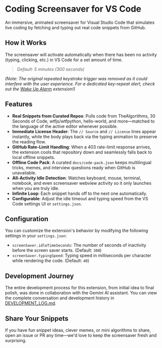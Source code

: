 # Coding Screensaver for VS Code

An immersive, animated screensaver for Visual Studio Code that simulates live coding by fetching and typing out real code snippets from GitHub.

## How it Works

The screensaver will activate automatically when there has been no activity (typing, clicking, etc.) in VS Code for a set amount of time.

> *Default: 5 minutes (300 seconds)*

*(Note: The original repeated keystroke trigger was removed as it could interfere with the user experience. For a dedicated key-repeat alert, check out the [Wake Up Alarm](https://marketplace.visualstudio.com/items?itemName=Nahceskrap.wakeup-alarm) extension!)*

## Features

- **Real Snippets from Curated Repos**: Pulls code from TheAlgorithms, 30 Seconds of Code, wtfjs/wtfpython, hello-world, and more—matched to the language of the active editor whenever possible.
- **Immediate License Header**: The `// Source` and `// License` lines appear instantly, while the body plays back via the typing animation to preserve the reading flow.
- **GitHub Rate-Limit Handling**: When a 403 rate-limit response arrives, the extension cools that repository down and seamlessly falls back to local offline snippets.
- **Offline Code Pack**: A curated `docs/code-pack.json` keeps multilingual tricks, memes, and interview questions ready when GitHub is unavailable.
- **All-Activity Idle Detection**: Watches keyboard, mouse, terminal, notebook, and even screensaver webview activity so it only launches when you are truly idle.
- **Infinite Loop**: Each snippet hands off to the next one automatically.
- **Configurable**: Adjust the idle timeout and typing speed from the VS Code settings UI or `settings.json`.

## Configuration

You can customize the extension's behavior by modifying the following settings in your `settings.json`:

- `screenSaver.idleTimeSeconds`: The number of seconds of inactivity before the screen saver starts. (Default: `300`)
- `screenSaver.typingSpeed`: Typing speed in milliseconds per character while rendering the code. (Default: `40`)

## Development Journey

The entire development process for this extension, from initial idea to final polish, was done in collaboration with the Gemini AI assistant. You can view the complete conversation and development history in [DEVELOPMENT_LOG.md](./DEVELOPMENT_LOG.md).

## Share Your Snippets

If you have fun snippet ideas, clever memes, or mini algorithms to share, open an issue or PR any time—we'd love to keep the screensaver fresh and surprising.
